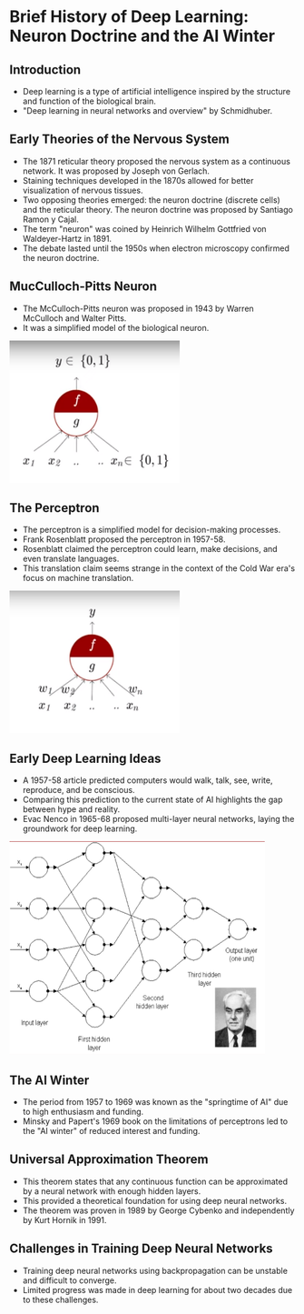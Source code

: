 # Brief History of Deep Learning: Neuron Doctrine and the AI Winter

## Introduction

* Deep learning is a type of artificial intelligence inspired by the structure and function of the biological brain.
* "Deep learning in neural networks and overview" by Schmidhuber.

## Early Theories of the Nervous System

* The 1871 reticular theory proposed the nervous system as a continuous network. It was proposed by Joseph von Gerlach.
* Staining techniques developed in the 1870s allowed for better visualization of nervous tissues.
* Two opposing theories emerged: the neuron doctrine (discrete cells) and the reticular theory. The neuron doctrine was proposed by Santiago Ramon y Cajal.
* The term "neuron" was coined by Heinrich Wilhelm Gottfried von Waldeyer-Hartz in 1891.
* The debate lasted until the 1950s when electron microscopy confirmed the neuron doctrine.

## MucCulloch-Pitts Neuron

* The McCulloch-Pitts neuron was proposed in 1943 by Warren McCulloch and Walter Pitts.
* It was a simplified model of the biological neuron.

<img src="./McCullch Pitts Neuron.png" width="300" height="250" alt="MP Neuron">

## The Perceptron

* The perceptron is a simplified model for decision-making processes.
* Frank Rosenblatt proposed the perceptron in 1957-58.
* Rosenblatt claimed the perceptron could learn, make decisions, and even translate languages.
* This translation claim seems strange in the context of the Cold War era's focus on machine translation.

<img src="./Perceptron.png" width="300" height="250" alt="perceptron">

## Early Deep Learning Ideas

* A 1957-58 article predicted computers would walk, talk, see, write, reproduce, and be conscious.
* Comparing this prediction to the current state of AI highlights the gap between hype and reality.
* Evac Nenco in 1965-68 proposed multi-layer neural networks, laying the groundwork for deep learning.

<img src="./Multilayered Perceptron.png" width="450" height="375" alt="Multilayered Perceptron">

## The AI Winter

* The period from 1957 to 1969 was known as the "springtime of AI" due to high enthusiasm and funding.
* Minsky and Papert's 1969 book on the limitations of perceptrons led to the "AI winter" of reduced interest and funding.

## Universal Approximation Theorem

* This theorem states that any continuous function can be approximated by a neural network with enough hidden layers.
* This provided a theoretical foundation for using deep neural networks.
* The theorem was proven in 1989 by George Cybenko and independently by Kurt Hornik in 1991.

## Challenges in Training Deep Neural Networks

* Training deep neural networks using backpropagation can be unstable and difficult to converge.
* Limited progress was made in deep learning for about two decades due to these challenges.
